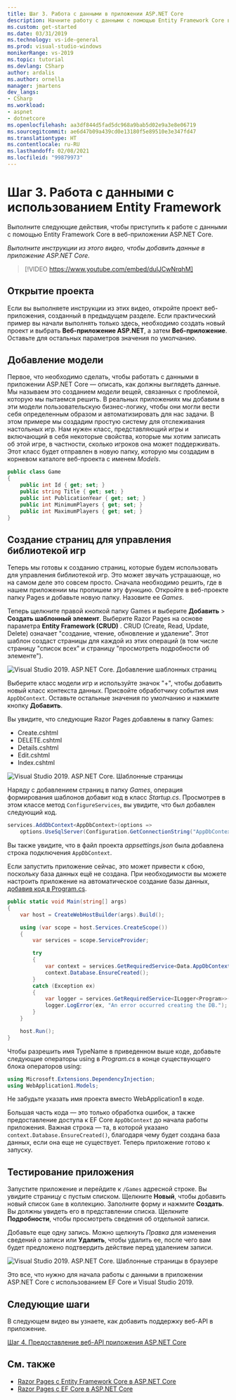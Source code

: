 ```yaml
---
title: Шаг 3. Работа с данными в приложении ASP.NET Core
description: Начните работу с данными с помощью Entity Framework Core в веб-приложении ASP.NET Core с помощью этого видео-учебника и пошаговых инструкций.
ms.custom: get-started
ms.date: 03/31/2019
ms.technology: vs-ide-general
ms.prod: visual-studio-windows
monikerRange: vs-2019
ms.topic: tutorial
ms.devlang: CSharp
author: ardalis
ms.author: ornella
manager: jmartens
dev_langs:
- CSharp
ms.workload:
- aspnet
- dotnetcore
ms.openlocfilehash: aa3df844d5fad5dc968a9bab5d02e9a3e8e06719
ms.sourcegitcommit: ae6d47b09a439cd0e13180f5e89510e3e347fd47
ms.translationtype: HT
ms.contentlocale: ru-RU
ms.lasthandoff: 02/08/2021
ms.locfileid: "99879973"
---
```

# <a name="step-3-work-with-data-using-entity-framework"></a>Шаг 3. Работа с данными с использованием Entity Framework

Выполните следующие действия, чтобы приступить к работе с данными с помощью Entity Framework Core в веб-приложении ASP.NET Core.

_Выполните инструкции из этого видео, чтобы добавить данные в приложение ASP.NET Core._

> [!VIDEO https://www.youtube.com/embed/dulJCwNrqhM]

## <a name="open-your-project"></a>Открытие проекта

Если вы выполняете инструкции из этих видео, откройте проект веб-приложения, созданный в предыдущем разделе. Если практический пример вы начали выполнять только здесь, необходимо создать новый проект и выбрать **Веб-приложение ASP.NET**, а затем **Веб-приложение**. Оставьте для остальных параметров значения по умолчанию.

## <a name="add-your-model"></a>Добавление модели

Первое, что необходимо сделать, чтобы работать с данными в приложении ASP.NET Core — описать, как должны выглядеть данные. Мы называем это созданием *модели* вещей, связанных с проблемой, которую мы пытаемся решить. В реальных приложениях мы добавим в эти модели пользовательскую бизнес-логику, чтобы они могли вести себя определенным образом и автоматизировать для нас задачи. В этом примере мы создадим простую систему для отслеживания настольных игр. Нам нужен класс, представляющий игры и включающий в себя некоторые свойства, которые мы хотим записать об этой игре, в частности, сколько игроков она может поддерживать. Этот класс будет отправлен в новую папку, которую мы создадим в корневом каталоге веб-проекта с именем *Models*.

```csharp
public class Game
{
    public int Id { get; set; }
    public string Title { get; set; }
    public int PublicationYear { get; set; }
    public int MinimumPlayers { get; set; }
    public int MaximumPlayers { get; set; }
}
```

## <a name="create-the-pages-to-manage-your-game-library"></a>Создание страниц для управления библиотекой игр

Теперь мы готовы к созданию страниц, которые будем использовать для управления библиотекой игр. Это может звучать устрашающе, но на самом деле это совсем просто. Сначала необходимо решить, где в нашем приложении мы пропишем эту функцию. Откройте в веб-проекте папку Pages и добавьте новую папку. Назовите ее *Games*.

Теперь щелкните правой кнопкой папку Games и выберите **Добавить** > **Создать шаблонный элемент**. Выберите Razor Pages на основе параметра **Entity Framework (CRUD)** . CRUD (Create, Read, Update, Delete) означает "создание, чтение, обновление и удаление". Этот шаблон создаст страницы для каждой из этих операций (в том числе страницу "список всех" и страницу "просмотреть подробности об элементе").

![Visual Studio 2019. ASP.NET Core. Добавление шаблонных страниц](media/vs-2019/vs2019-add-scaffold.png)

Выберите класс модели игр и используйте значок "+", чтобы добавить новый класс контекста данных. Присвойте обработчику события имя `AppDbContext`. Оставьте остальные значения по умолчанию и нажмите кнопку **Добавить**.

Вы увидите, что следующие Razor Pages добавлены в папку Games:

- Create.cshtml
- DELETE.cshtml
- Details.cshtml
- Edit.cshtml
- Index.cshtml

![Visual Studio 2019. ASP.NET Core. Шаблонные страницы](media/vs-2019/vs2019-scaffolded-pages.png)

Наряду с добавлением страниц в папку *Games*, операция формирования шаблонов добавит код в класс *Startup.cs*. Просмотрев в этом классе метод `ConfigureServices`, вы увидите, что был добавлен следующий код.

```csharp
services.AddDbContext<AppDbContext>(options =>
    options.UseSqlServer(Configuration.GetConnectionString("AppDbContext")));
```

Вы также увидите, что в файл проекта *appsettings.json* была добавлена строка подключения `AppDbContext`.

Если запустить приложение сейчас, это может привести к сбою, поскольку база данных ещё не создана. При необходимости вы можете настроить приложение на автоматическое создание базы данных, [добавив код в Program.cs](/aspnet/core/data/ef-rp/intro?view=aspnetcore-2.1&tabs=visual-studio&preserve-view=true#update-main).

```csharp
public static void Main(string[] args)
{
    var host = CreateWebHostBuilder(args).Build();

    using (var scope = host.Services.CreateScope())
    {
        var services = scope.ServiceProvider;

        try
        {
            var context = services.GetRequiredService<Data.AppDbContext>();
            context.Database.EnsureCreated();
        }
        catch (Exception ex)
        {
            var logger = services.GetRequiredService<ILogger<Program>>();
            logger.LogError(ex, "An error occurred creating the DB.");
        }
    }

    host.Run();
}
```

Чтобы разрешить имя TypeName в приведенном выше коде, добавьте следующие операторы using в *Program.cs* в конце существующего блока операторов using:

```csharp
using Microsoft.Extensions.DependencyInjection;
using WebApplication1.Models;
```

Не забудьте указать имя проекта вместо WebApplication1 в коде.

Большая часть кода — это только обработка ошибок, а также предоставление доступа к EF Core `AppDbContext` до начала работы приложения. Важная строка — та, в которой указано `context.Database.EnsureCreated()`, благодаря чему будет создана база данных, если она еще не существует. Теперь приложение готово к запуску.

## <a name="test-it-out"></a>Тестирование приложения

Запустите приложение и перейдите к `/Games` адресной строке. Вы увидите страницу с пустым списком. Щелкните **Новый**, чтобы добавить новый список `Game` в коллекцию. Заполните форму и нажмите **Создать**. Вы должны увидеть его в представлении списка. Щелкните **Подробности**, чтобы просмотреть сведения об отдельной записи.

Добавьте еще одну запись. Можно щелкнуть *Правка* для изменения сведений о записи или **Удалить**, чтобы удалить ее, после чего вам будет предложено подтвердить действие перед удалением записи.

![Visual Studio 2019. ASP.NET Core. Шаблонные страницы в браузере](media/vs-2019/vs2019-game-list.png)

Это все, что нужно для начала работы с данными в приложении ASP.NET Core с использованием EF Core и Visual Studio 2019.

## <a name="next-steps"></a>Следующие шаги

В следующем видео вы узнаете, как добавить поддержку веб-API в приложение.

[Шаг 4. Предоставление веб-API приложения ASP.NET Core](tutorial-aspnet-core-ef-step-04.md)

## <a name="see-also"></a>См. также

- [Razor Pages с Entity Framework Core в ASP.NET Core](/aspnet/core/data/ef-rp/intro?view=aspnetcore-2.1&tabs=visual-studio&preserve-view=true)
- [Razor Pages с EF Core в ASP.NET Core](/aspnet/core/data/?view=aspnetcore-2.1&preserve-view=true)
